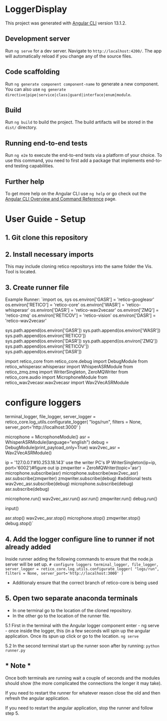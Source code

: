 # LoggerDisplay

This project was generated with [Angular CLI](https://github.com/angular/angular-cli) version 13.1.2.

## Development server

Run `ng serve` for a dev server. Navigate to `http://localhost:4200/`. The app will automatically reload if you change any of the source files.

## Code scaffolding

Run `ng generate component component-name` to generate a new component. You can also use `ng generate directive|pipe|service|class|guard|interface|enum|module`.

## Build

Run `ng build` to build the project. The build artifacts will be stored in the `dist/` directory.

## Running end-to-end tests

Run `ng e2e` to execute the end-to-end tests via a platform of your choice. To use this command, you need to first add a package that implements end-to-end testing capabilities.

## Further help

To get more help on the Angular CLI use `ng help` or go check out the [Angular CLI Overview and Command Reference](https://angular.io/cli) page.


# User Guide - Setup

## 1. Git clone this repository  

## 2. Install necessary imports
This may include cloning retico repositorys into the same folder the Vis. Tool is located.

## 3. Create runner file  
Example Runner:
  `import os, sys
  os.environ['GASR'] = 'retico-googleasr'
  os.environ['RETICO'] = 'retico-core'
  os.environ['WASR'] = 'retico-whisperasr'
  os.environ['DASR'] = 'retico-wav2vecasr'
  os.environ['ZMQ'] = 'retico-zmq'
  os.environ['RETICOV'] = 'retico-vision'
  os.environ['DASR'] = 'retico-wav2vecasr'
  
  sys.path.append(os.environ['GASR'])
  sys.path.append(os.environ['WASR'])
  sys.path.append(os.environ['RETICO'])
  sys.path.append(os.environ['DASR'])
  sys.path.append(os.environ['ZMQ'])
  sys.path.append(os.environ['RETICOV'])
  sys.path.append(os.environ['DASR'])
  
  import retico_core
  from retico_core.debug import DebugModule
  from retico_whisperasr.whisperasr import WhisperASRModule
  from retico_zmq.zmq import WriterSingleton, ZeroMQWriter
  from retico_core.audio import MicrophoneModule
  from retico_wav2vecasr.wav2vecasr import Wav2VecASRModule
  
  
  # configure loggers
  terminal_logger, file_logger, server_logger = retico_core.log_utils.configurate_logger(
      "logs/run", filters = None, server_port='http://localhost:3000'
  )
  
  microphone = MicrophoneModule()
  asr = WhisperASRModule(language="english")
  debug = DebugModule(print_payload_only=True)
  wav2vec_asr = Wav2VecASRModule()
  
  ip = '127.0.0.1'#10.253.18.143' use the writer PC's IP
  WriterSingleton(ip=ip, port='6002')#figure out ip
  zmqwriter = ZeroMQWriter(topic='asr')
  microphone.subscribe(asr)
  microphone.subscribe(wav2vec_asr)
  asr.subscribe(zmqwriter)
  zmqwriter.subscribe(debug)
  #additional tests
  wav2vec_asr.subscribe(debug)
  microphone.subscribe(debug)
  asr.subscribe(debug)
  
  microphone.run()
  wav2vec_asr.run()
  asr.run()
  zmqwriter.run()
  debug.run()
  
  input()
  
  asr.stop()
  wav2vec_asr.stop()
  microphone.stop()
  zmqwriter.stop()
  debug.stop()`

## 4. Add the logger configure line to runner if not already added
  Inside runner adding the following commands to ensure that the node.js server will be set up.
  `# configure loggers
terminal_logger, file_logger, server_logger = retico_core.log_utils.configurate_logger(
    "logs/run", filters = None, server_port='http://localhost:3000'
)`
- Additionaly ensure that the correct branch of retico-core is being used

## 5. Open two separate anaconda terminals
  - In one terminal go to the location of the cloned repository.
  - In the other go to the location of the runner file.

  5.1 First in the terminal with the Angular logger component enter - ng serve - once inside the logger,     this     (in a few seconds will spin up the angular application. Once its spun up click or go to the location. 
  `ng serve`
  
  5.2 In the second terminal start up the runner soon after by running:
  `python runner.py`
  
## * Note *  
Once both terminals are running wait a couple of seconds and the modules should show (the more complicated the connections the longer it may take).

If you need to restart the runner for whatever reason close the old and then refresh the angular application.

If you need to restart the angular application, stop the runner and follow step 5.

